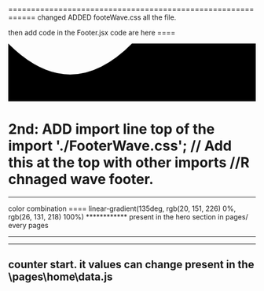 ============================================================
changed 
 ADDED footeWave.css all the file. 


then add code in the Footer.jsx  code are here ==== 

<div className="footer-wave-container">
  <svg viewBox="0 0 120 28" className="footer-wave-svg">
    <defs>
      <linearGradient id="footerGradient" x1="0" y1="0" x2="0" y2="1">
        <stop offset="0%" stopColor="#00c6ff" />
        <stop offset="100%" stopColor="#0072ff" />
      </linearGradient>
    </defs>
    <path d="M0 0 Q 30 30 60 0 T 120 0 V28 H0 Z" fill="url(#footerGradient)" />
  </svg>
</div>


2nd:  ADD import line top of the import './FooterWave.css'; // Add this at the top with other imports //R chnaged wave footer.
================================================================

**********************************************

color combination ==== linear-gradient(135deg, rgb(20, 151, 226) 0%, rgb(26, 131, 218) 100%) ************ present in the hero section in pages/ every pages

*************************************


----------------------
counter start. it values can change present in the \pages\home\data.js
----------------